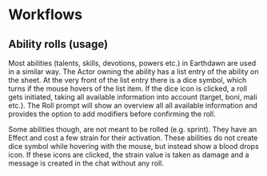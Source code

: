 # Workflows

## Ability rolls (usage)

Most abilities (talents, skills, devotions, powers etc.) in Earthdawn are used in a similar way. The Actor owning the ability has a list entry of the ability on the sheet. At the very front of the list entry there is a dice symbol, which turns if the mouse hovers of the list item. If the dice icon is clicked, a roll gets initiated, taking all available information into account (target, boni, mali etc.). The Roll prompt will show an overview all all available information and provides the option to add modifiers before confirming the roll.

Some abilities though, are not meant to be rolled (e.g. sprint). They have an Effect and cost a few strain for their activation. These abilities do not create dice symbol while hovering with the mouse, but instead show a blood drops icon. If these icons are clicked, the strain value is taken as damage and a message is created in the chat without any roll.